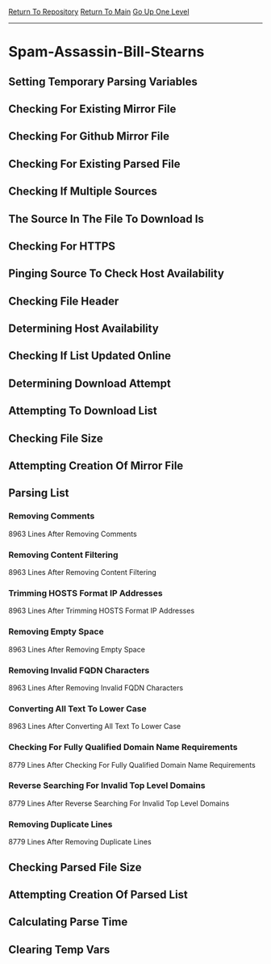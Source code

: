 [Return To Repository](https://github.com/deathbybandaid/piholeparser/)
[Return To Main](https://github.com/deathbybandaid/piholeparser/blob/master/RecentRunLogs/Mainlog.md)
[Go Up One Level](https://github.com/deathbybandaid/piholeparser/blob/master/RecentRunLogs/TopLevelScripts/30-Processing-External-Blacklists.md)
____________________________________
# Spam-Assassin-Bill-Stearns
## Setting Temporary Parsing Variables
## Checking For Existing Mirror File
## Checking For Github Mirror File
## Checking For Existing Parsed File
## Checking If Multiple Sources
## The Source In The File To Download Is
## Checking For HTTPS
## Pinging Source To Check Host Availability
## Checking File Header
## Determining Host Availability
## Checking If List Updated Online
## Determining Download Attempt
## Attempting To Download List
## Checking File Size
## Attempting Creation Of Mirror File
## Parsing List
### Removing Comments
8963 Lines After Removing Comments
### Removing Content Filtering
8963 Lines After Removing Content Filtering
### Trimming HOSTS Format IP Addresses
8963 Lines After Trimming HOSTS Format IP Addresses
### Removing Empty Space
8963 Lines After Removing Empty Space
### Removing Invalid FQDN Characters
8963 Lines After Removing Invalid FQDN Characters
### Converting All Text To Lower Case
8963 Lines After Converting All Text To Lower Case
### Checking For Fully Qualified Domain Name Requirements
8779 Lines After Checking For Fully Qualified Domain Name Requirements
### Reverse Searching For Invalid Top Level Domains
8779 Lines After Reverse Searching For Invalid Top Level Domains
### Removing Duplicate Lines
8779 Lines After Removing Duplicate Lines
## Checking Parsed File Size
## Attempting Creation Of Parsed List
## Calculating Parse Time
## Clearing Temp Vars
